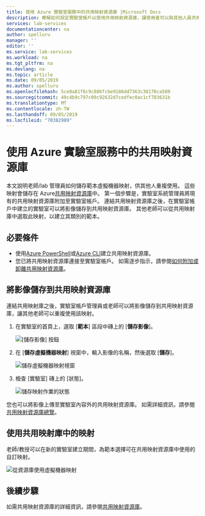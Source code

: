 ```yaml
---
title: 使用 Azure 實驗室服務中的共用映射資源庫 |Microsoft Docs
description: 瞭解如何設定實驗室帳戶以使用共用映射資源庫，讓使用者可以與其他人員共用映射，而其他使用者可以使用該映射在實驗室中建立範本 VM。
services: lab-services
documentationcenter: na
author: spelluru
manager: ''
editor: ''
ms.service: lab-services
ms.workload: na
ms.tgt_pltfrm: na
ms.devlang: na
ms.topic: article
ms.date: 09/05/2019
ms.author: spelluru
ms.openlocfilehash: 5ce0a81f6c9c886fcbe9186dd7363c38170ca580
ms.sourcegitcommit: 49c4b9c797c09c92632d7cedfec0ac1cf783631b
ms.translationtype: MT
ms.contentlocale: zh-TW
ms.lasthandoff: 09/05/2019
ms.locfileid: "70382989"
---
```

# <a name="use-a-shared-image-gallery-in-azure-lab-services"></a>使用 Azure 實驗室服務中的共用映射資源庫
本文說明老師/lab 管理員如何儲存範本虛擬機器映射，供其他人重複使用。 這些映射會儲存在 Azure[共用映射資源庫](../../virtual-machines/windows/shared-image-galleries.md)中。 第一個步驟是，實驗室系統管理員將現有的共用映射資源庫附加至實驗室帳戶。 連結共用映射資源庫之後，在實驗室帳戶中建立的實驗室可以將影像儲存到共用映射資源庫。 其他老師可以從共用映射庫中選取此映射，以建立其類別的範本。 

## <a name="prerequisites"></a>必要條件
- 使用[Azure PowerShell](../../virtual-machines/windows/shared-images.md)或[Azure CLI](../../virtual-machines/linux/shared-images.md)建立共用映射資源庫。
- 您已將共用映射資源庫連接至實驗室帳戶。 如需逐步指示，請參閱[如何附加或卸離共用映射資源庫](how-to-attach-detach-shared-image-gallery.md)。


## <a name="save-an-image-to-the-shared-image-gallery"></a>將影像儲存到共用映射資源庫
連結共用映射庫之後，實驗室帳戶管理員或老師可以將影像儲存到共用映射資源庫，讓其他老師可以重複使用該映射。 

1. 在實驗室的首頁上，選取 [**範本**] 區段中磚上的 [**儲存影像**]。

    ![[儲存影像] 按鈕](../media/how-to-use-shared-image-gallery/save-image-button.png)
2.  在 [**儲存虛擬機器映射**] 視窗中，輸入影像的名稱，然後選取 [**儲存**]。 

    ![儲存虛擬機器映射視窗](../media/how-to-use-shared-image-gallery/save-virtual-machine-image.png)
3. 檢查 [實驗室] 磚上的 [狀態]。 

    ![儲存映射作業的狀態](../media/how-to-use-shared-image-gallery/save-image-status.png)

 您也可以將影像上傳至實驗室內容外的共用映射資源庫。 如需詳細資訊，請參閱[共用映射資源庫總覽](../../virtual-machines/windows/shared-images.md)。 

## <a name="use-an-image-from-the-shared-image-gallery"></a>使用共用映射庫中的映射
老師/教授可以在新的實驗室建立期間，為範本選擇可在共用映射資源庫中使用的自訂映射。

![從資源庫使用虛擬機器映射](../media/how-to-use-shared-image-gallery/use-shared-image.png)

## <a name="next-steps"></a>後續步驟
如需共用映射資源庫的詳細資訊，請參閱[共用映射資源庫](../../virtual-machines/windows/shared-image-galleries.md)。
